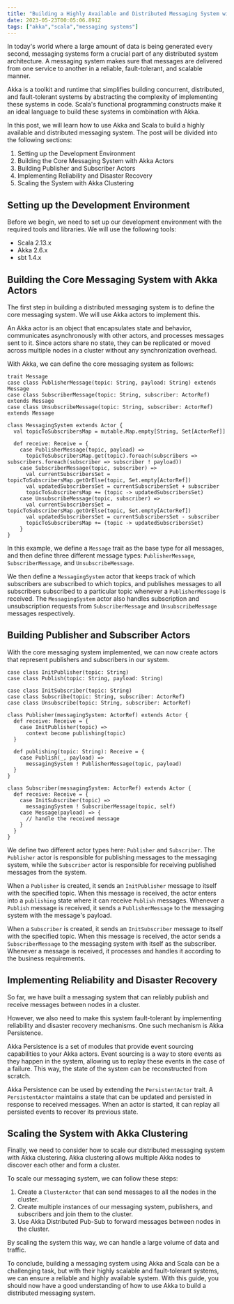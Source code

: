 ```yaml
---
title: "Building a Highly Available and Distributed Messaging System with Akka and Scala"
date: 2023-05-23T00:05:06.891Z
tags: ["akka","scala","messaging systems"]
---
```


In today's world where a large amount of data is being generated every second, messaging systems form a crucial part of any distributed system architecture. A messaging system makes sure that messages are delivered from one service to another in a reliable, fault-tolerant, and scalable manner.

Akka is a toolkit and runtime that simplifies building concurrent, distributed, and fault-tolerant systems by abstracting the complexity of implementing these systems in code. Scala's functional programming constructs make it an ideal language to build these systems in combination with Akka.

In this post, we will learn how to use Akka and Scala to build a highly available and distributed messaging system. The post will be divided into the following sections:

1. Setting up the Development Environment
2. Building the Core Messaging System with Akka Actors
3. Building Publisher and Subscriber Actors
4. Implementing Reliability and Disaster Recovery
5. Scaling the System with Akka Clustering

## Setting up the Development Environment

Before we begin, we need to set up our development environment with the required tools and libraries. We will use the following tools:

- Scala 2.13.x
- Akka 2.6.x
- sbt 1.4.x

## Building the Core Messaging System with Akka Actors

The first step in building a distributed messaging system is to define the core messaging system. We will use Akka actors to implement this.

An Akka actor is an object that encapsulates state and behavior, communicates asynchronously with other actors, and processes messages sent to it. Since actors share no state, they can be replicated or moved across multiple nodes in a cluster without any synchronization overhead.

With Akka, we can define the core messaging system as follows:

```
trait Message
case class PublisherMessage(topic: String, payload: String) extends Message
case class SubscriberMessage(topic: String, subscriber: ActorRef) extends Message
case class UnsubscribeMessage(topic: String, subscriber: ActorRef) extends Message

class MessagingSystem extends Actor {
  val topicToSubscribersMap = mutable.Map.empty[String, Set[ActorRef]]

  def receive: Receive = {
    case PublisherMessage(topic, payload) =>
      topicToSubscribersMap.get(topic).foreach(subscribers => subscribers.foreach(subscriber => subscriber ! payload))
    case SubscriberMessage(topic, subscriber) =>
      val currentSubscribersSet = topicToSubscribersMap.getOrElse(topic, Set.empty[ActorRef])
      val updatedSubscribersSet = currentSubscribersSet + subscriber
      topicToSubscribersMap += (topic -> updatedSubscribersSet)
    case UnsubscribeMessage(topic, subscriber) =>
      val currentSubscribersSet = topicToSubscribersMap.getOrElse(topic, Set.empty[ActorRef])
      val updatedSubscribersSet = currentSubscribersSet - subscriber
      topicToSubscribersMap += (topic -> updatedSubscribersSet)
    }
}
```

In this example, we define a `Message` trait as the base type for all messages, and then define three different message types: `PublisherMessage`, `SubscriberMessage`, and `UnsubscribeMessage`. 

We then define a `MessagingSystem` actor that keeps track of which subscribers are subscribed to which topics, and publishes messages to all subscribers subscribed to a particular topic whenever a `PublisherMessage` is received. The `MessagingSystem` actor also handles subscription and unsubscription requests from `SubscriberMessage` and `UnsubscribeMessage` messages respectively.

## Building Publisher and Subscriber Actors

With the core messaging system implemented, we can now create actors that represent publishers and subscribers in our system. 

```
case class InitPublisher(topic: String)
case class Publish(topic: String, payload: String)

case class InitSubscriber(topic: String)
case class Subscribe(topic: String, subscriber: ActorRef)
case class Unsubscribe(topic: String, subscriber: ActorRef)

class Publisher(messagingSystem: ActorRef) extends Actor {
  def receive: Receive = {
    case InitPublisher(topic) =>
      context become publishing(topic)
  }

  def publishing(topic: String): Receive = {
    case Publish(_, payload) =>
      messagingSystem ! PublisherMessage(topic, payload)
  }
}

class Subscriber(messagingSystem: ActorRef) extends Actor {
  def receive: Receive = {
    case InitSubscriber(topic) =>
      messagingSystem ! SubscriberMessage(topic, self)
    case Message(payload) => {
      // handle the received message
    }
  }
}
```

We define two different actor types here: `Publisher` and `Subscriber`. The `Publisher` actor is responsible for publishing messages to the messaging system, while the `Subscriber` actor is responsible for receiving published messages from the system.

When a `Publisher` is created, it sends an `InitPublisher` message to itself with the specified topic. When this message is received, the actor enters into a `publishing` state where it can receive `Publish` messages. Whenever a `Publish` message is received, it sends a `PublisherMessage` to the messaging system with the message's payload.

When a `Subscriber` is created, it sends an `InitSubscriber` message to itself with the specified topic. When this message is received, the actor sends a `SubscriberMessage` to the messaging system with itself as the subscriber. Whenever a message is received, it processes and handles it according to the business requirements.

## Implementing Reliability and Disaster Recovery

So far, we have built a messaging system that can reliably publish and receive messages between nodes in a cluster. 

However, we also need to make this system fault-tolerant by implementing reliability and disaster recovery mechanisms. One such mechanism is Akka Persistence.

Akka Persistence is a set of modules that provide event sourcing capabilities to your Akka actors. Event sourcing is a way to store events as they happen in the system, allowing us to replay these events in the case of a failure. This way, the state of the system can be reconstructed from scratch.

Akka Persistence can be used by extending the `PersistentActor` trait. A `PersistentActor` maintains a state that can be updated and persisted in response to received messages. When an actor is started, it can replay all persisted events to recover its previous state.

## Scaling the System with Akka Clustering

Finally, we need to consider how to scale our distributed messaging system with Akka clustering. Akka clustering allows multiple Akka nodes to discover each other and form a cluster.

To scale our messaging system, we can follow these steps:

1. Create a `ClusterActor` that can send messages to all the nodes in the cluster.
2. Create multiple instances of our messaging system, publishers, and subscribers and join them to the cluster.
3. Use Akka Distributed Pub-Sub to forward messages between nodes in the cluster.

By scaling the system this way, we can handle a large volume of data and traffic.

To conclude, building a messaging system using Akka and Scala can be a challenging task, but with their highly scalable and fault-tolerant systems, we can ensure a reliable and highly available system. With this guide, you should now have a good understanding of how to use Akka to build a distributed messaging system.
